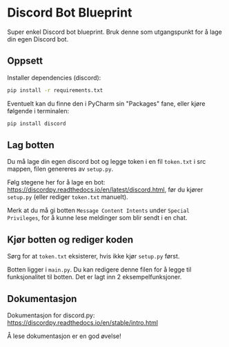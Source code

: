 # Discord Bot Blueprint
Super enkel Discord bot blueprint. Bruk denne som utgangspunkt for å lage din egen Discord bot.

## Oppsett
Installer dependencies (discord):
```bash
pip install -r requirements.txt
```

Eventuelt kan du finne den i PyCharm sin "Packages" fane, eller kjøre følgende i terminalen:
```bash
pip install discord
```

## Lag botten
Du må lage din egen discord bot og legge token i en fil `token.txt` i src mappen, filen genereres av `setup.py`.

Følg stegene her for å lage en bot: https://discordpy.readthedocs.io/en/latest/discord.html, før du kjører `setup.py` (eller rediger `token.txt` manuelt).

Merk at du må gi botten `Message Content Intents` under `Special Privileges`, for å kunne lese meldinger som blir sendt i en chat.


## Kjør botten og rediger koden
Sørg for at `token.txt` eksisterer, hvis ikke kjør `setup.py` først.

Botten ligger i `main.py`. Du kan redigere denne filen for å legge til funksjonalitet til botten. Det er lagt inn 2 eksempelfunksjoner.

## Dokumentasjon
Dokumentasjon for discord.py: https://discordpy.readthedocs.io/en/stable/intro.html

Å lese dokumentasjon er en god øvelse!
